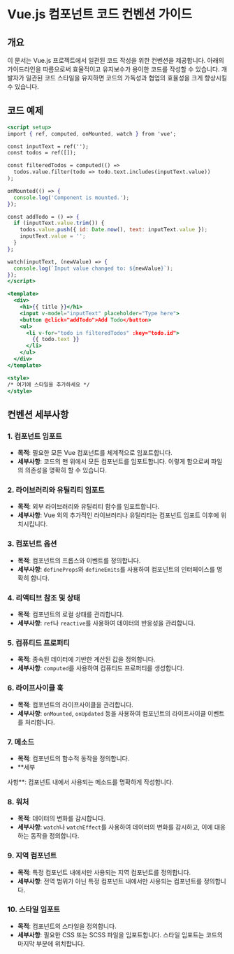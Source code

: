 # **Vue.js 컴포넌트 코드 컨벤션 가이드**

## **개요**

이 문서는 Vue.js 프로젝트에서 일관된 코드 작성을 위한 컨벤션을 제공합니다. 아래의 가이드라인을 따름으로써 효율적이고 유지보수가 용이한 코드를 작성할 수 있습니다. 개발자가 일관된 코드 스타일을 유지하면 코드의 가독성과 협업의 효율성을 크게 향상시킬 수 있습니다.

## **코드 예제**

```jsx
<script setup>
import { ref, computed, onMounted, watch } from 'vue';

const inputText = ref('');
const todos = ref([]);

const filteredTodos = computed(() =>
  todos.value.filter(todo => todo.text.includes(inputText.value))
);

onMounted(() => {
  console.log('Component is mounted.');
});

const addTodo = () => {
  if (inputText.value.trim()) {
    todos.value.push({ id: Date.now(), text: inputText.value });
    inputText.value = '';
  }
};

watch(inputText, (newValue) => {
  console.log(`Input value changed to: ${newValue}`);
});
</script>

<template>
  <div>
    <h1>{{ title }}</h1>
    <input v-model="inputText" placeholder="Type here">
    <button @click="addTodo">Add Todo</button>
    <ul>
      <li v-for="todo in filteredTodos" :key="todo.id">
        {{ todo.text }}
      </li>
    </ul>
  </div>
</template>

<style>
/* 여기에 스타일을 추가하세요 */
</style>
```

## **컨벤션 세부사항**

### **1. 컴포넌트 임포트**

- **목적**: 필요한 모든 Vue 컴포넌트를 체계적으로 임포트합니다.
- **세부사항**: 코드의 맨 위에서 모든 컴포넌트를 임포트합니다. 이렇게 함으로써 파일의 의존성을 명확히 할 수 있습니다.

### **2. 라이브러리와 유틸리티 임포트**

- **목적**: 외부 라이브러리와 유틸리티 함수를 임포트합니다.
- **세부사항**: Vue 외의 추가적인 라이브러리나 유틸리티는 컴포넌트 임포트 이후에 위치시킵니다.

### **3. 컴포넌트 옵션**

- **목적**: 컴포넌트의 프롭스와 이벤트를 정의합니다.
- **세부사항**: `defineProps`와 `defineEmits`를 사용하여 컴포넌트의 인터페이스를 명확히 합니다.

### **4. 리액티브 참조 및 상태**

- **목적**: 컴포넌트의 로컬 상태를 관리합니다.
- **세부사항**: `ref`나 `reactive`를 사용하여 데이터의 반응성을 관리합니다.

### **5. 컴퓨티드 프로퍼티**

- **목적**: 종속된 데이터에 기반한 계산된 값을 정의합니다.
- **세부사항**: `computed`를 사용하여 컴퓨티드 프로퍼티를 생성합니다.

### **6. 라이프사이클 훅**

- **목적**: 컴포넌트의 라이프사이클을 관리합니다.
- **세부사항**: `onMounted`, `onUpdated` 등을 사용하여 컴포넌트의 라이프사이클 이벤트를 처리합니다.

### **7. 메소드**

- **목적**: 컴포넌트의 함수적 동작을 정의합니다.
- \*\*세부

사항\*\*: 컴포넌트 내에서 사용되는 메소드를 명확하게 작성합니다.

### **8. 워처**

- **목적**: 데이터의 변화를 감시합니다.
- **세부사항**: `watch`나 `watchEffect`를 사용하여 데이터의 변화를 감시하고, 이에 대응하는 동작을 정의합니다.

### **9. 지역 컴포넌트**

- **목적**: 특정 컴포넌트 내에서만 사용되는 지역 컴포넌트를 정의합니다.
- **세부사항**: 전역 범위가 아닌 특정 컴포넌트 내에서만 사용되는 컴포넌트를 정의합니다.

### **10. 스타일 임포트**

- **목적**: 컴포넌트의 스타일을 정의합니다.
- **세부사항**: 필요한 CSS 또는 SCSS 파일을 임포트합니다. 스타일 임포트는 코드의 마지막 부분에 위치합니다.

